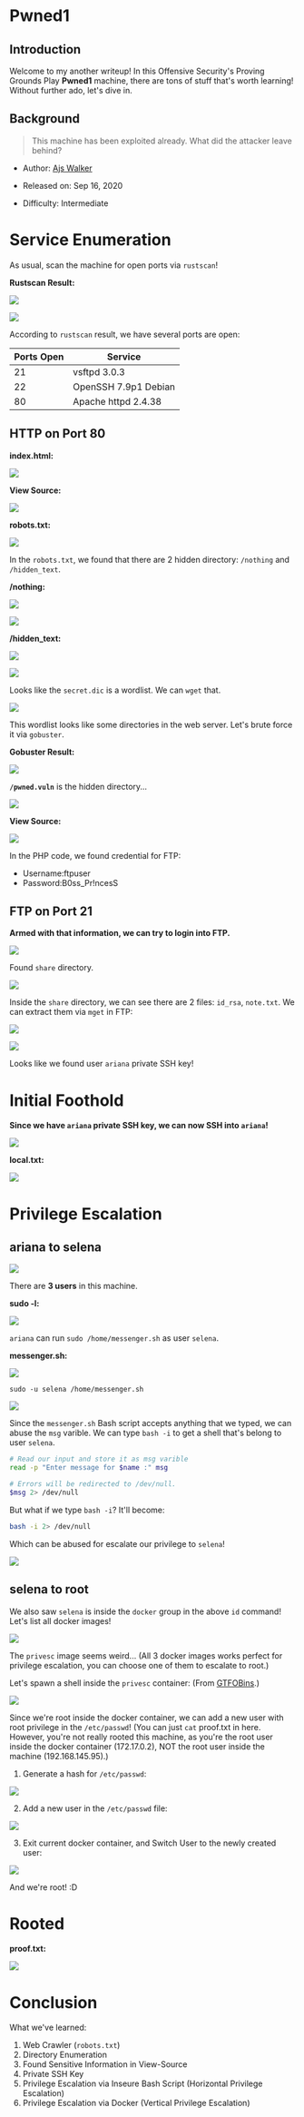 # Pwned1

## Introduction

Welcome to my another writeup! In this Offensive Security's Proving Grounds Play **Pwned1** machine, there are tons of stuff that's worth learning! Without further ado, let's dive in.

## Background

> This machine has been exploited already. What did the attacker leave behind? 

- Author: [Ajs Walker](https://www.vulnhub.com/entry/pwnlab-1,507/)

- Released on: Sep 16, 2020

- Difficulty: Intermediate

# Service Enumeration

As usual, scan the machine for open ports via `rustscan`!

**Rustscan Result:**

![](https://github.com/siunam321/CTF-Writeups/blob/main/Proving-Grounds-Play/Pwned1/images/a1.png)

![](https://github.com/siunam321/CTF-Writeups/blob/main/Proving-Grounds-Play/Pwned1/images/a2.png)

According to `rustscan` result, we have several ports are open:

Ports Open        | Service
------------------|------------------------
21                | vsftpd 3.0.3
22                | OpenSSH 7.9p1 Debian
80                | Apache httpd 2.4.38

## HTTP on Port 80

**index.html:**

![](https://github.com/siunam321/CTF-Writeups/blob/main/Proving-Grounds-Play/Pwned1/images/a3.png)

**View Source:**

![](https://github.com/siunam321/CTF-Writeups/blob/main/Proving-Grounds-Play/Pwned1/images/a4.png)

**robots.txt:**

![](https://github.com/siunam321/CTF-Writeups/blob/main/Proving-Grounds-Play/Pwned1/images/a5.png)

In the `robots.txt`, we found that there are 2 hidden directory: `/nothing` and `/hidden_text`.

**/nothing:**

![](https://github.com/siunam321/CTF-Writeups/blob/main/Proving-Grounds-Play/Pwned1/images/a6.png)

![](https://github.com/siunam321/CTF-Writeups/blob/main/Proving-Grounds-Play/Pwned1/images/a7.png)

**/hidden_text:**

![](https://github.com/siunam321/CTF-Writeups/blob/main/Proving-Grounds-Play/Pwned1/images/a8.png)

![](https://github.com/siunam321/CTF-Writeups/blob/main/Proving-Grounds-Play/Pwned1/images/a9.png)

Looks like the `secret.dic` is a wordlist. We can `wget` that.

![](https://github.com/siunam321/CTF-Writeups/blob/main/Proving-Grounds-Play/Pwned1/images/a10.png)

This wordlist looks like some directories in the web server. Let's brute force it via `gobuster`.

**Gobuster Result:**

![](https://github.com/siunam321/CTF-Writeups/blob/main/Proving-Grounds-Play/Pwned1/images/a11.png)

**`/pwned.vuln`** is the hidden directory...

![](https://github.com/siunam321/CTF-Writeups/blob/main/Proving-Grounds-Play/Pwned1/images/a12.png)

**View Source:**

![](https://github.com/siunam321/CTF-Writeups/blob/main/Proving-Grounds-Play/Pwned1/images/a13.png)

In the PHP code, we found credential for FTP:

- Username:ftpuser
- Password:B0ss_Pr!ncesS

## FTP on Port 21

**Armed with that information, we can try to login into FTP.**

![](https://github.com/siunam321/CTF-Writeups/blob/main/Proving-Grounds-Play/Pwned1/images/a14.png)

Found `share` directory.

![](https://github.com/siunam321/CTF-Writeups/blob/main/Proving-Grounds-Play/Pwned1/images/a15.png)

Inside the `share` directory, we can see there are 2 files: `id_rsa`, `note.txt`. We can extract them via `mget` in FTP:

![](https://github.com/siunam321/CTF-Writeups/blob/main/Proving-Grounds-Play/Pwned1/images/a16.png)

![](https://github.com/siunam321/CTF-Writeups/blob/main/Proving-Grounds-Play/Pwned1/images/a17.png)

Looks like we found user `ariana` private SSH key!

# Initial Foothold

**Since we have `ariana` private SSH key, we can now SSH into `ariana`!**

![](https://github.com/siunam321/CTF-Writeups/blob/main/Proving-Grounds-Play/Pwned1/images/a18.png)

**local.txt:**

![](https://github.com/siunam321/CTF-Writeups/blob/main/Proving-Grounds-Play/Pwned1/images/a19.png)

# Privilege Escalation

## ariana to selena

![](https://github.com/siunam321/CTF-Writeups/blob/main/Proving-Grounds-Play/Pwned1/images/a20.png)

There are **3 users** in this machine.

**sudo -l:**

![](https://github.com/siunam321/CTF-Writeups/blob/main/Proving-Grounds-Play/Pwned1/images/a21.png)

`ariana` can run `sudo /home/messenger.sh` as user `selena`.

**messenger.sh:**

![](https://github.com/siunam321/CTF-Writeups/blob/main/Proving-Grounds-Play/Pwned1/images/a22.png)

`sudo -u selena /home/messenger.sh`

![](https://github.com/siunam321/CTF-Writeups/blob/main/Proving-Grounds-Play/Pwned1/images/a23.png)

Since the `messenger.sh` Bash script accepts anything that we typed, we can abuse the `msg` varible. We can type `bash -i` to get a shell that's belong to user `selena`.

```bash
# Read our input and store it as msg varible
read -p "Enter message for $name :" msg

# Errors will be redirected to /dev/null.
$msg 2> /dev/null
```

But what if we type `bash -i`? It'll become:

```bash
bash -i 2> /dev/null
```

Which can be abused for escalate our privilege to `selena`!

![](https://github.com/siunam321/CTF-Writeups/blob/main/Proving-Grounds-Play/Pwned1/images/a24.png)

## selena to root

We also saw `selena` is inside the `docker` group in the above `id` command! Let's list all docker images!

![](https://github.com/siunam321/CTF-Writeups/blob/main/Proving-Grounds-Play/Pwned1/images/a25.png)

The `privesc` image seems weird... (All 3 docker images works perfect for privilege escalation, you can choose one of them to escalate to root.)

Let's spawn a shell inside the `privesc` container: (From [GTFOBins](https://gtfobins.github.io/gtfobins/docker/).)

![](https://github.com/siunam321/CTF-Writeups/blob/main/Proving-Grounds-Play/Pwned1/images/a26.png)

Since we're root inside the docker container, we can add a new user with root privilege in the `/etc/passwd`! (You can just `cat` proof.txt in here. However, you're not really rooted this machine, as you're the root user inside the docker container (172.17.0.2), NOT the root user inside the machine (192.168.145.95).)

1. Generate a hash for `/etc/passwd`:

![](https://github.com/siunam321/CTF-Writeups/blob/main/Proving-Grounds-Play/Pwned1/images/a27.png)

2. Add a new user in the `/etc/passwd` file:

![](https://github.com/siunam321/CTF-Writeups/blob/main/Proving-Grounds-Play/Pwned1/images/a28.png)

3. Exit current docker container, and Switch User to the newly created user:

![](https://github.com/siunam321/CTF-Writeups/blob/main/Proving-Grounds-Play/Pwned1/images/a29.png)

And we're root! :D

# Rooted

**proof.txt:**

![](https://github.com/siunam321/CTF-Writeups/blob/main/Proving-Grounds-Play/Pwned1/images/a30.png)

# Conclusion

What we've learned:

1. Web Crawler (`robots.txt`)
2. Directory Enumeration
3. Found Sensitive Information in View-Source
4. Private SSH Key
5. Privilege Escalation via Inseure Bash Script (Horizontal Privilege Escalation)
6. Privilege Escalation via Docker (Vertical Privilege Escalation)